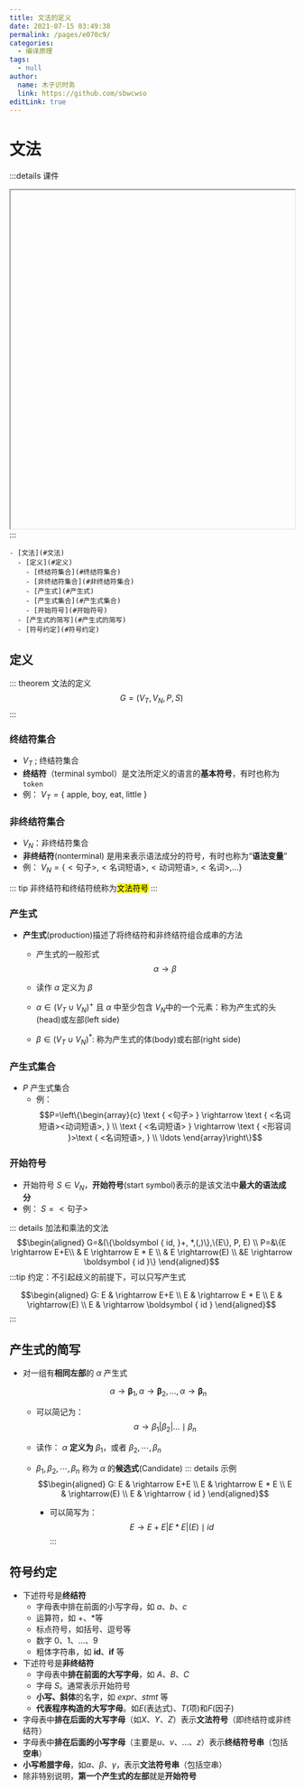 ```yaml
---
title: 文法的定义
date: 2021-07-15 03:49:38
permalink: /pages/e070c9/
categories: 
  - 编译原理
tags: 
  - null
author: 
  name: 木子识时务
  link: https://github.com/sbwcwso
editLink: true
---
```

# 文法

:::details 课件
<iframe :src="$withBase('/pdf/编译原理/第2讲%20程序设计语言及其文法.pdf')" width="100%" height="600"></iframe>
:::


```markmap
- [文法](#文法)
  - [定义](#定义)
    - [终结符集合](#终结符集合)
    - [非终结符集合](#非终结符集合)
    - [产生式](#产生式)
    - [产生式集合](#产生式集合)
    - [开始符号](#开始符号)
  - [产生式的简写](#产生式的简写)
  - [符号约定](#符号约定)
```

## 定义

<!-- TODO vuepress: 在 container 中公式渲染的问题，标题中代码块渲染也有问题 -->
<!-- TODO vuepress: 侧边栏的文档内标题设置为斜体 -->

::: theorem 文法的定义
$$G=\left(V_{T}, V_{N}, P, S\right)$$
:::

### 终结符集合

* $V_T$ ; 终结符集合
* **终结符**（terminal symbol）是文法所定义的语言的**基本符号**，有时也称为`token`
* 例： $V_{T}=\{\text { apple, boy, eat, little }\}$

### 非终结符集合

* $V_{N}$：非终结符集合
* **非终结符**(nonterminal) 是用来表示语法成分的符号，有时也称为“**语法变量**”
* 例： $V_{N} = \{ <\text{句子}>, <\text{名词短语}>, <\text{动词短语}>, <\text{名词}>, … \}$

::: tip 非终结符和终结符统称为<mark>文法符号</mark>
:::

### 产生式

* **产生式**(production)描述了将终结符和非终结符组合成串的方法
  * 产生式的一般形式
    $$\alpha \rightarrow \beta$$

  * 读作 $\alpha$ 定义为 $\beta$
  * $\alpha \in\left(V_{T} \cup V_{N}\right)^{+}$ 且 $\alpha$ 中至少包含 $V_{N}$中的一个元素：称为产生式的头(head)或左部(left side)
  * ${\beta} \in\left({V}_{T} \cup {V}_{N}\right)^{*}$: 称为产生式的体(body)或右部(right side)

### 产生式集合

* $P$ 产生式集合
  * 例：
  $$P=\left\{\begin{array}{c}
  \text { <句子> } \rightarrow \text { <名词短语><动词短语>, } \\
  \text { <名词短语> } \rightarrow \text { <形容词 }>\text { <名词短语>, } \\
  \ldots
  \end{array}\right\}$$

### 开始符号

<!-- TODO 让标题栏（sidebar） 支持公式 -->
* 开始符号 $S \in V_{N}$，**开始符号**(start symbol)表示的是该文法中**最大的语法成分**
* 例： $S=<\text{句子}>$

::: details 加法和乘法的文法
$$\begin{aligned}
G=&(\{\boldsymbol { id, }+, *,(,)\},\{E\}, P, E) \\
P=&\{E \rightarrow E+E\\
& E \rightarrow E * E \\
& E \rightarrow(E) \\
&E \rightarrow \boldsymbol { id }\}
\end{aligned}$$
:::tip 约定：不引起歧义的前提下，可以只写产生式

  $$\begin{aligned}
  G: E & \rightarrow E+E \\
  E & \rightarrow E * E \\
  E & \rightarrow(E) \\
  E & \rightarrow \boldsymbol { id }
  \end{aligned}$$
:::

## 产生式的简写

* 对一组有**相同左部**的 $\alpha$ 产生式

  $$\alpha \rightarrow \boldsymbol{\beta}_{1}, \alpha \rightarrow \boldsymbol{\beta}_{2}, \ldots, \alpha \rightarrow \boldsymbol{\beta}_{n}$$

  * 可以简记为：
    $$\alpha \rightarrow \beta_{1}\left|\beta_{2}\right| \ldots \mid \beta_{n}$$
  
  * 读作： $\alpha$ **定义为** $\beta_1$，或者 $\beta_2, \cdots, \beta_n$
  * $\beta_1, \beta_2, \cdots, \beta_n$  称为 $\alpha$ 的**候选式**(Candidate)
  ::: details 示例
    $$\begin{aligned}
    G: E & \rightarrow E+E \\
    E & \rightarrow E * E \\
    E & \rightarrow(E) \\
    E & \rightarrow { id }
    \end{aligned}$$

    * 可以简写为：
      $${E} \rightarrow {E}+{E}\left|{E} * {E}\right|({E}) \mid { id }$$
  :::

## 符号约定

* 下述符号是**终结符**
  * 字母表中排在前面的小写字母，如 $a、b、c$
  * 运算符，如 $+、*$等
  * 标点符号，如括号、逗号等
  * 数字 $0、1、. . . 、9$
  * 粗体字符串，如 **id**、**if** 等
* 下述符号是**非终结符**
  * 字母表中**排在前面的大写字母**，如 $A、B、C$
  * 字母 $S$。通常表示开始符号
  * **小写、斜体**的名字，如 *expr*、*stmt* 等
  * **代表程序构造的大写字母**。如$E$(表达式)、$T$(项)和$F$(因子)
* 字母表中**排在后面的大写字母**（如$X、Y、Z$）表示**文法符号**（即终结符或非终结符）
* 字母表中**排在后面的小写字母**（主要是$u、v、. . . 、z$）表示**终结符号串**（包括**空串**）
* **小写希腊字母**，如$α、β、γ$，表示**文法符号串**（包括空串）
* 除非特别说明，**第一个产生式的左部**就是**开始符号**
